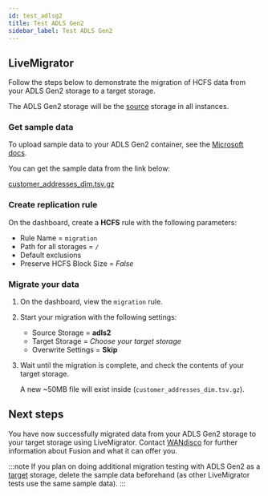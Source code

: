 ```yaml
---
id: test_adlsg2
title: Test ADLS Gen2
sidebar_label: Test ADLS Gen2
---
```


## LiveMigrator

Follow the steps below to demonstrate the migration of HCFS data from your ADLS Gen2 storage to a target storage.

The ADLS Gen2 storage will be the [source](../../glossary/s.md#source) storage in all instances.

### Get sample data

To upload sample data to your ADLS Gen2 container, see the [Microsoft docs](https://docs.microsoft.com/en-us/azure/storage/blobs/storage-quickstart-blobs-portal#upload-a-block-blob).

You can get the sample data from the link below:

[customer_addresses_dim.tsv.gz](https://github.com/pivotalsoftware/pivotal-samples/raw/master/sample-data/customer_addresses_dim.tsv.gz)

### Create replication rule

On the dashboard, create a **HCFS** rule with the following parameters:

* Rule Name = `migration`
* Path for all storages = `/`
* Default exclusions
* Preserve HCFS Block Size = *False*

### Migrate your data

1. On the dashboard, view the `migration` rule.

1. Start your migration with the following settings:

   * Source Storage = **adls2**
   * Target Storage = _Choose your target storage_
   * Overwrite Settings = **Skip**

1. Wait until the migration is complete, and check the contents of your target storage.

   A new ~50MB file will exist inside (`customer_addresses_dim.tsv.gz`).

## Next steps

You have now successfully migrated data from your ADLS Gen2 storage to your target storage using LiveMigrator. Contact [WANdisco](https://wandisco.com/contact) for further information about Fusion and what it can offer you.

:::note
If you plan on doing additional migration testing with ADLS Gen2 as a [target](../../glossary/t.md#target) storage, delete the sample data beforehand (as other LiveMigrator tests use the same sample data).
:::